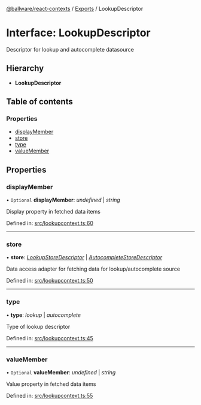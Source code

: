 [@ballware/react-contexts](../README.md) / [Exports](../modules.md) / LookupDescriptor

# Interface: LookupDescriptor

Descriptor for lookup and autocomplete datasource

## Hierarchy

* **LookupDescriptor**

## Table of contents

### Properties

- [displayMember](lookupdescriptor.md#displaymember)
- [store](lookupdescriptor.md#store)
- [type](lookupdescriptor.md#type)
- [valueMember](lookupdescriptor.md#valuemember)

## Properties

### displayMember

• `Optional` **displayMember**: *undefined* \| *string*

Display property in fetched data items

Defined in: [src/lookupcontext.ts:60](https://github.com/frankball/ballware-react-contexts/blob/85afb6f/src/lookupcontext.ts#L60)

___

### store

• **store**: [*LookupStoreDescriptor*](lookupstoredescriptor.md) \| [*AutocompleteStoreDescriptor*](autocompletestoredescriptor.md)

Data access adapter for fetching data for lookup/autocomplete source

Defined in: [src/lookupcontext.ts:50](https://github.com/frankball/ballware-react-contexts/blob/85afb6f/src/lookupcontext.ts#L50)

___

### type

• **type**: *lookup* \| *autocomplete*

Type of lookup descriptor

Defined in: [src/lookupcontext.ts:45](https://github.com/frankball/ballware-react-contexts/blob/85afb6f/src/lookupcontext.ts#L45)

___

### valueMember

• `Optional` **valueMember**: *undefined* \| *string*

Value property in fetched data items

Defined in: [src/lookupcontext.ts:55](https://github.com/frankball/ballware-react-contexts/blob/85afb6f/src/lookupcontext.ts#L55)
